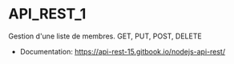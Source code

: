# API_REST_1
Gestion d'une liste de membres. GET, PUT, POST, DELETE

* Documentation: https://api-rest-15.gitbook.io/nodejs-api-rest/
